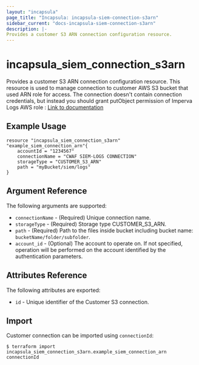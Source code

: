 ```yaml
---
layout: "incapsula"
page_title: "Incapsula: incapsula-siem-connection-s3arn"
sidebar_current: "docs-incapsula-siem-connection-s3arn"
description: |-
Provides a customer S3 ARN connection configuration resource.
---
```


# incapsula_siem_connection_s3arn

Provides a customer S3 ARN connection configuration resource.
This resource is used to manage connection to customer AWS S3 bucket that used ARN role for access.
The connection doesn't contain connection credentials, but instead you should grant putObject permission of Imperva Logs AWS role :
[Link to documentation](https://docs.imperva.com/bundle/cloud-application-security/page/siem-log-configuration.htm)


## Example Usage

```hcl
resource "incapsula_siem_connection_s3arn" "example_siem_connection_arn"{
	accountId = "1234567"
	connectionName = "CWAF SIEM-LOGS CONNECTION"
  	storageType = "CUSTOMER_S3_ARN"
  	path = "myBucket/siem/logs"
}
```

## Argument Reference

The following arguments are supported:

* `connectionName` - (Required) Unique connection name.
* `storageType` - (Required) Storage type CUSTOMER_S3_ARN.
* `path` - (Required) Path to the files inside bucket including bucket name: `bucketName/folder/subfolder`.
* `account_id` - (Optional) The account to operate on. If not specified, operation will be performed on the account identified by the authentication parameters.

## Attributes Reference

The following attributes are exported:

* `id` - Unique identifier of the Customer S3 connection.

## Import

Customer connection can be imported using `connectionId`:

```
$ terraform import incapsula_siem_connection_s3arn.example_siem_connection_arn connectionId
```